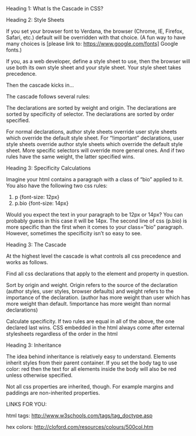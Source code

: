 Heading 1: What Is the Cascade in CSS?

Heading 2: Style Sheets

If you set your browser font to Verdana, the browser (Chrome, IE, Firefox, Safari, etc.) default will be overridden with that choice. (A fun way to have many choices is [please link to: https://www.google.com/fonts] Google fonts.)

If you, as a web developer, define a style sheet to use, then the  browser will use both its own style sheet and your style sheet.  Your style sheet takes precedence.

Then the cascade kicks in...

The cascade follows several rules:

The declarations are sorted by weight and origin.
The declarations are sorted by specificity of selector.
The declarations are sorted by order specified.

For normal declarations, author style sheets override user style sheets which override the default style sheet. For “!important” declarations, user style sheets override author style sheets which override the default style sheet. More specific selectors will override more general ones. And if two rules have the same weight, the latter specified wins.

Heading 3:  Specificity Calculations

Imagine your html contains a paragraph with a class of “bio” applied to it. You also have the following two css rules:

1.  p {font-size: 12px}
2.  p.bio {font-size: 14px}

Would you expect the text in your paragraph to be 12px or 14px? You can probably guess in this case it will be 14px. The second line of css (p.bio) is more specific than the first when it comes to your class=”bio” paragraph. However, sometimes the specificity isn’t so easy to see.

Heading 3:  The Cascade

At the highest level the cascade is what controls all css precedence and works as follows.

Find all css declarations that apply to the element and property in question.

Sort by origin and weight. Origin refers to the source of the declaration (author styles, user styles, browser defaults) and weight refers to the importance of the declaration. (author has more weight than user which has more weight than default. !importance has more weight than normal declarations)

Calculate specificity. If two rules are equal in all of the above, the one declared last wins. CSS embedded in the html always come after external stylesheets regardless of the order in the html




Heading 3:  Inheritance

The idea behind inheritance is relatively easy to understand. Elements inherit styles from their parent container. If you set the body tag to use color: red then the text for all elements inside the body will also be red unless otherwise specified.

Not all css properties are inherited, though. For example margins and paddings are non-inherited properties.



LINKS FOR YOU:

html tags:  http://www.w3schools.com/tags/tag_doctype.asp

hex colors:  http://cloford.com/resources/colours/500col.htm